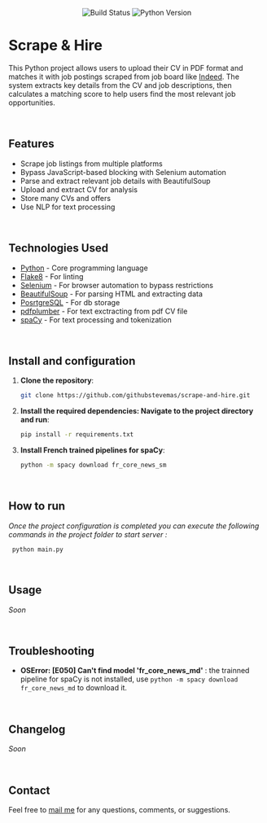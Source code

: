 <p align="center">
  <img src="https://github.com/githubstevemas/scrape-and-hire/actions/workflows/ci.yml/badge.svg" alt="Build Status">
  <img src="https://img.shields.io/badge/python-3.10%2B-blue.svg" alt="Python Version">
</p>

# Scrape & Hire
 
This Python project allows users to upload their CV in PDF format and matches it with job postings scraped from job board like [Indeed](https://indeed.com). The system extracts key details from the CV and job descriptions, then calculates a matching score to help users find the most relevant job opportunities.

<br>

## Features

- Scrape job listings from multiple platforms
- Bypass JavaScript-based blocking with Selenium automation
- Parse and extract relevant job details with BeautifulSoup
- Upload and extract CV for analysis
- Store many CVs and offers
- Use NLP for text processing

<br>

## Technologies Used

- [Python](https://www.python.org/) - Core programming language
- [Flake8](https://flake8.pycqa.org/en/latest/) - For linting
- [Selenium](https://www.selenium.dev/) - For browser automation to bypass restrictions
- [BeautifulSoup](https://www.crummy.com/software/BeautifulSoup/) - For parsing HTML and extracting data
- [PosrtgreSQL](https://www.postgresql.org/) - For db storage
- [pdfplumber](https://github.com/jsvine/pdfplumber) - For text exctracting from pdf CV file
- [spaCy](https://spacy.io/) - For text processing and tokenization

<br>

## Install and configuration

1. **Clone the repository**:
   ```bash
   git clone https://github.com/githubstevemas/scrape-and-hire.git
   ```
2. **Install the required dependencies: Navigate to the project directory and run**:
   ```bash
   pip install -r requirements.txt
   ```
3. **Install French trained pipelines for spaCy**:
   ```bash
   python -m spacy download fr_core_news_sm
   ```

<br>

## How to run

*Once the project configuration is completed you can execute the following commands in the project folder to start server :*
```
 python main.py
```

<br>

## Usage

*Soon*

<br>

## Troubleshooting

- **OSError: [E050] Can't find model 'fr_core_news_md'** : the trainned pipeline for spaCy is not installed, use ``python -m spacy download fr_core_news_md`` to download it.

<br>

## Changelog

*Soon*

<br>

## Contact

Feel free to [mail me](mailto:mas.ste@gmail.com) for any questions, comments, or suggestions.
